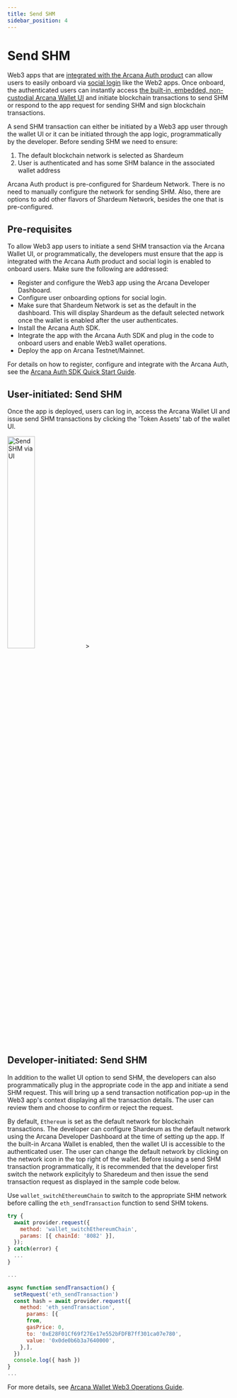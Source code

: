 ```yaml
---
title: Send SHM
sidebar_position: 4
---
```


# Send SHM

Web3 apps that are [integrated with the Arcana Auth product](./enable-social-login) can allow users to easily onboard via [social login](./introduction#using-social-login) like the Web2 apps. Once onboard, the authenticated users can instantly access [the built-in, embedded, non-custodial Arcana Wallet UI](./builtin-arcana-wallet) and initiate blockchain transactions to send SHM or respond to the app request for sending SHM and sign blockchain transactions.

A send SHM transaction can either be initiated by a Web3 app user through the wallet UI or it can be initiated through the app logic, programmatically by the developer. Before sending SHM we need to ensure:

1. The default blockchain network is selected as Shardeum
2. User is authenticated and has some SHM balance in the associated wallet address

Arcana Auth product is pre-configured for Shardeum Network. There is no need to manually configure the network for sending SHM. Also, there are options to add other flavors of Shardeum Network, besides the one that is pre-configured.

## Pre-requisites

To allow Web3 app users to initiate a send SHM transaction via the Arcana Wallet UI, or programmatically, the developers must ensure that the app is integrated with the Arcana Auth product and social login is enabled to onboard users. Make sure the following are addressed:

* Register and configure the Web3 app using the Arcana Developer Dashboard.
* Configure user onboarding options for social login.
* Make sure that Shardeum Network is set as the default in the dashboard. This will display Shardeum as the default selected network once the wallet is enabled after the user authenticates.
* Install the Arcana Auth SDK.
* Integrate the app with the Arcana Auth SDK and plug in the code to onboard users and enable Web3 wallet operations.
* Deploy the app on Arcana Testnet/Mainnet.

For details on how to register, configure and integrate with the Arcana Auth, see the [Arcana Auth SDK Quick Start Guide](https://docs.dev.arcana.network/auth-quick-start.html).

## User-initiated: Send SHM

Once the app is deployed, users can log in, access the Arcana Wallet UI and issue send SHM transactions by clicking the 'Token Assets' tab of the wallet UI.

<img src="/img/arcana/send_shm.gif" alt="Send SHM via UI" width="35%"/>>

## Developer-initiated: Send SHM

In addition to the wallet UI option to send SHM, the developers can also programmatically plug in the appropriate code in the app and initiate a send SHM request. This will bring up a send transaction notification pop-up in the Web3 app's context displaying all the transaction details. The user can review them and choose to confirm or reject the request.

By default, `Ethereum` is set as the default network for blockchain transactions.  The developer can configure Shardeum as the default network using the Arcana Developer Dashboard at the time of setting up the app. If the built-in Arcana Wallet is enabled, then the wallet UI is accessible to the authenticated user. The user can change the default network by clicking on the network icon in the top right of the wallet. Before issuing a send SHM transaction programmatically, it is recommended that the developer first switch the network explicityly to Sharedeum and then issue the send transaction request as displayed in the sample code below.

Use `wallet_switchEthereumChain` to switch to the appropriate SHM network before calling the `eth_sendTransaction` function to send SHM tokens.

```js
try {
  await provider.request({
    method: 'wallet_switchEthereumChain',
    params: [{ chainId: '8082' }],
  });
} catch(error) {
  ...
}

...

async function sendTransaction() {
  setRequest('eth_sendTransaction')
  const hash = await provider.request({
    method: 'eth_sendTransaction',
      params: [{
      from,
      gasPrice: 0,
      to: '0xE28F01Cf69f27Ee17e552bFDFB7ff301ca07e780',
      value: '0x0de0b6b3a7640000',
    },],
  })
  console.log({ hash })
}
...

```
For more details, see [Arcana Wallet Web3 Operations Guide](https://docs.arcana.network/howto/arcana-wallet/web3-ops/index.html).